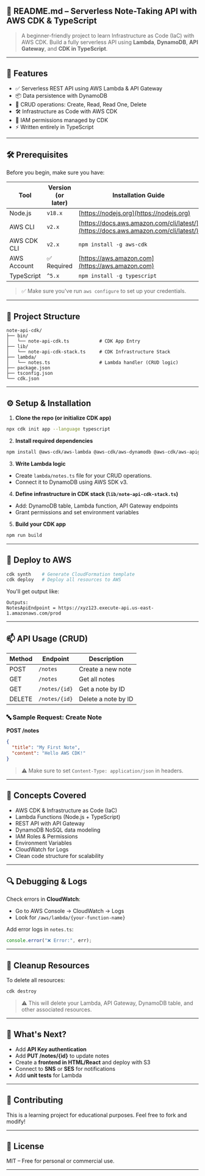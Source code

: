 
## 📘 README.md – Serverless Note-Taking API with AWS CDK & TypeScript

> A beginner-friendly project to learn Infrastructure as Code (IaC) with AWS CDK.
> Build a fully serverless API using **Lambda**, **DynamoDB**, **API Gateway**, and **CDK in TypeScript**.

---

## 📌 Features

* ✅ Serverless REST API using AWS Lambda & API Gateway
* 📦 Data persistence with DynamoDB
* 🧾 CRUD operations: Create, Read, Read One, Delete
* 🛠 Infrastructure as Code with AWS CDK
* 🔐 IAM permissions managed by CDK
* ⚡ Written entirely in TypeScript

---

## 🛠 Prerequisites

Before you begin, make sure you have:

| Tool        | Version (or later) | Installation Guide                                                                 |
| ----------- | ------------------ | ---------------------------------------------------------------------------------- |
| Node.js     | `v18.x`            | [https://nodejs.org](https://nodejs.org)                                           |
| AWS CLI     | `v2.x`             | [https://docs.aws.amazon.com/cli/latest/](https://docs.aws.amazon.com/cli/latest/) |
| AWS CDK CLI | `v2.x`             | `npm install -g aws-cdk`                                                           |
| AWS Account | ✅ Required         | [https://aws.amazon.com](https://aws.amazon.com)                                   |
| TypeScript  | `^5.x`             | `npm install -g typescript`                                                        |

> ✅ Make sure you've run `aws configure` to set up your credentials.

---

## 📁 Project Structure

```
note-api-cdk/
├── bin/
│   └── note-api-cdk.ts           # CDK App Entry
├── lib/
│   └── note-api-cdk-stack.ts     # CDK Infrastructure Stack
├── lambda/
│   └── notes.ts                  # Lambda handler (CRUD logic)
├── package.json
├── tsconfig.json
└── cdk.json
```

---

## ⚙️ Setup & Installation

1. **Clone the repo (or initialize CDK app)**

```bash
npx cdk init app --language typescript
```

2. **Install required dependencies**

```bash
npm install @aws-cdk/aws-lambda @aws-cdk/aws-dynamodb @aws-cdk/aws-apigateway @aws-sdk/client-dynamodb @aws-sdk/lib-dynamodb uuid
```

3. **Write Lambda logic**

* Create `lambda/notes.ts` file for your CRUD operations.
* Connect it to DynamoDB using AWS SDK v3.

4. **Define infrastructure in CDK stack (`lib/note-api-cdk-stack.ts`)**

* Add: DynamoDB table, Lambda function, API Gateway endpoints
* Grant permissions and set environment variables

5. **Build your CDK app**

```bash
npm run build
```

---

## 🚀 Deploy to AWS

```bash
cdk synth    # Generate CloudFormation template
cdk deploy   # Deploy all resources to AWS
```

You'll get output like:

```
Outputs:
NotesApiEndpoint = https://xyz123.execute-api.us-east-1.amazonaws.com/prod
```

---

## 📫 API Usage (CRUD)

| Method | Endpoint      | Description         |
| ------ | ------------- | ------------------- |
| POST   | `/notes`      | Create a new note   |
| GET    | `/notes`      | Get all notes       |
| GET    | `/notes/{id}` | Get a note by ID    |
| DELETE | `/notes/{id}` | Delete a note by ID |

### 🔤 Sample Request: Create Note

**POST /notes**

```json
{
  "title": "My First Note",
  "content": "Hello AWS CDK!"
}
```

> ⚠️ Make sure to set `Content-Type: application/json` in headers.

---

## 🧠 Concepts Covered

* AWS CDK & Infrastructure as Code (IaC)
* Lambda Functions (Node.js + TypeScript)
* REST API with API Gateway
* DynamoDB NoSQL data modeling
* IAM Roles & Permissions
* Environment Variables
* CloudWatch for Logs
* Clean code structure for scalability

---

## 🔍 Debugging & Logs

Check errors in **CloudWatch**:

* Go to AWS Console → CloudWatch → Logs
* Look for `/aws/lambda/{your-function-name}`

Add error logs in `notes.ts`:

```ts
console.error("❌ Error:", err);
```

---

## 🧹 Cleanup Resources

To delete all resources:

```bash
cdk destroy
```

> ⚠️ This will delete your Lambda, API Gateway, DynamoDB table, and other associated resources.

---

## 🏁 What's Next?

* Add **API Key authentication**
* Add **PUT /notes/{id}** to update notes
* Create a **frontend in HTML/React** and deploy with S3
* Connect to **SNS** or **SES** for notifications
* Add **unit tests** for Lambda

---

## 🤝 Contributing

This is a learning project for educational purposes. Feel free to fork and modify!

---

## 📜 License

MIT – Free for personal or commercial use.

---
